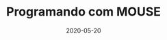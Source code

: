 ---
layout: page
title: "Programando com MOUSE"
date: 2020-05-20
type: video
description: Explico neste vídeo como usar o mouse para interagir com um programa JavaScript com o P5.js. Com isso é possível criar jogos e todo tipo de aplicações que usam o mouse.
entry_number: 28
youtube_video_id: _GmJVugKS0Q
repository: 0028-mouse-curso-js-p5-parte7
has_code: false
has_p5: true
p5_code_id: LO5ovkJNl
tags: [Curso Javascript, P5, Mouse]
permalink: /curso-javascript-p5-7/

reference_links:
  - title: "P5 Reference"
    url: "https://p5js.org/reference/"
---